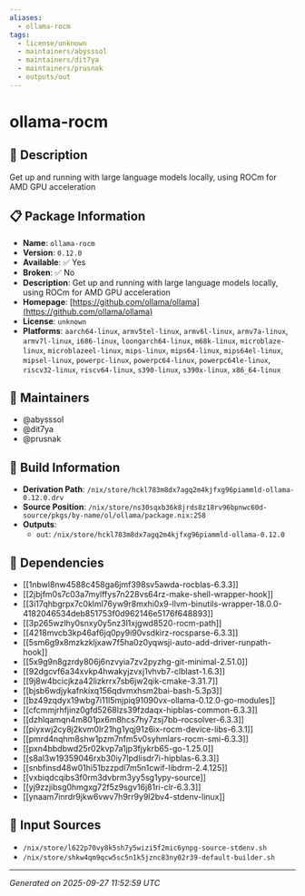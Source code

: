 ```yaml
---
aliases:
  - ollama-rocm
tags:
  - license/unknown
  - maintainers/abysssol
  - maintainers/dit7ya
  - maintainers/prusnak
  - outputs/out
---
```


# ollama-rocm

## 📝 Description

Get up and running with large language models locally, using ROCm for AMD GPU acceleration

## 📋 Package Information

- **Name**: `ollama-rocm`
- **Version**: `0.12.0`
- **Available**: ✅ Yes
- **Broken**: ✅ No
- **Description**: Get up and running with large language models locally, using ROCm for AMD GPU acceleration
- **Homepage**: [https://github.com/ollama/ollama](https://github.com/ollama/ollama)
- **License**: `unknown`
- **Platforms**: `aarch64-linux`, `armv5tel-linux`, `armv6l-linux`, `armv7a-linux`, `armv7l-linux`, `i686-linux`, `loongarch64-linux`, `m68k-linux`, `microblaze-linux`, `microblazeel-linux`, `mips-linux`, `mips64-linux`, `mips64el-linux`, `mipsel-linux`, `powerpc-linux`, `powerpc64-linux`, `powerpc64le-linux`, `riscv32-linux`, `riscv64-linux`, `s390-linux`, `s390x-linux`, `x86_64-linux`
## 👥 Maintainers

- @abysssol
- @dit7ya
- @prusnak


## 🔧 Build Information

- **Derivation Path**: `/nix/store/hckl783m8dx7agq2m4kjfxg96piammld-ollama-0.12.0.drv`
- **Source Position**: `/nix/store/ns30sqxb36k8jrds8z18rv96bpnwc60d-source/pkgs/by-name/ol/ollama/package.nix:258`
- **Outputs**:
  - `out`:  `/nix/store/hckl783m8dx7agq2m4kjfxg96piammld-ollama-0.12.0`

## 🔗 Dependencies

- [[1nbwl8nw4588c458ga6jmf398sv5awda-rocblas-6.3.3]]
- [[2jbjfm0s7c03a7mylffys7n228vs64rz-make-shell-wrapper-hook]]
- [[3i17qhbgrpx7c0klml76yw9r8mxhi0x9-llvm-binutils-wrapper-18.0.0-4182046534deb851753f0d962146e5176f648893]]
- [[3p265wzlhy0snxy0y5nz3l1xjgwd8520-rocm-path]]
- [[4218mvcb3kp46af6jq0py9i90vsdkirz-rocsparse-6.3.3]]
- [[5sm6g9x8mzkzkljxaw7f5ha0z0yqwsji-auto-add-driver-runpath-hook]]
- [[5x9g9n8gzrdy806j6nzvyia7zv2pyzhg-git-minimal-2.51.0]]
- [[92dgcvf6a34xvkp4hwakyjzvxj1vhvb7-clblast-1.6.3]]
- [[9j8w4bcicjkza42lizkrrx7sb6jw2qik-cmake-3.31.7]]
- [[bjsb6wdjykafnkixq156qdvmxhsm2bai-bash-5.3p3]]
- [[bz49zqdyx19wbg7i11l5mjpiq91090vx-ollama-0.12.0-go-modules]]
- [[cfcmmjrhfjinz0gfd5268lzs39fzdaqx-hipblas-common-6.3.3]]
- [[dzhlqamqn4m801px6m8hcs7hy7zsj7bb-rocsolver-6.3.3]]
- [[piyxwj2cy8j2kvm0lr21hg1yqj91z6ix-rocm-device-libs-6.3.1]]
- [[pmrd4nqhm8shw1pzm7nfm5v0syhmlars-rocm-smi-6.3.3]]
- [[pxn4bbdbwd25r02kvp7a1jp3fjykrb65-go-1.25.0]]
- [[s8al3w19359046rxb30iy7lpdlisdr7i-hipblas-6.3.3]]
- [[snbfinsd48w01hi51bzzpdl7m5n1cwif-libdrm-2.4.125]]
- [[vxbiqdcqibs3f0rm3dvbrm3yy5sg1ypy-source]]
- [[yj9zzjibsg0hmgxg72f5z9sgv16j81ri-clr-6.3.3]]
- [[ynaam7inrdr9jkw6vwv7h9rr9y9l2bv4-stdenv-linux]]

## 📁 Input Sources

- `/nix/store/l622p70vy8k5sh7y5wizi5f2mic6ynpg-source-stdenv.sh`
- `/nix/store/shkw4qm9qcw5sc5n1k5jznc83ny02r39-default-builder.sh`

---
*Generated on 2025-09-27 11:52:59 UTC*

